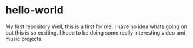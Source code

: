 # hello-world
My first repository
 Well, this is a first for me.  I have no idea whats going on but this is so exciting.  I hope to be doing some really interesting video and music projects.
